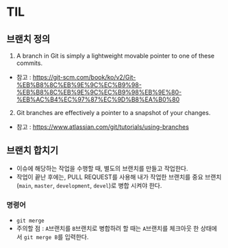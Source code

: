 # TIL

## 브랜치 정의
1. A branch in Git is simply a lightweight movable pointer to one of these commits.
  - 참고 : https://git-scm.com/book/ko/v2/Git-%EB%B8%8C%EB%9E%9C%EC%B9%98-%EB%B8%8C%EB%9E%9C%EC%B9%98%EB%9E%80-%EB%AC%B4%EC%97%87%EC%9D%B8%EA%B0%80
2. Git branches are effectively a pointer to a snapshot of your changes.
  - 참고 : https://www.atlassian.com/git/tutorials/using-branches

## 브랜치 합치기
- 이슈에 해당하는 작업을 수행할 때, 별도의 브랜치를 만들고 작업한다.
- 작업이 끝난 후에는, PULL REQUEST를 사용해 내가 작업한 브랜치를 중요 브랜치 (`main`, `master`, `development`, `devel`)로 병합 시켜야 한다.

### 명령어
- `git merge`
- 주의할 점 : `A`브랜치를 `B`브랜치로 병합하려 할 때는 `A`브랜치를 체크아웃 한 상태에서 `git merge B`를 입력한다.